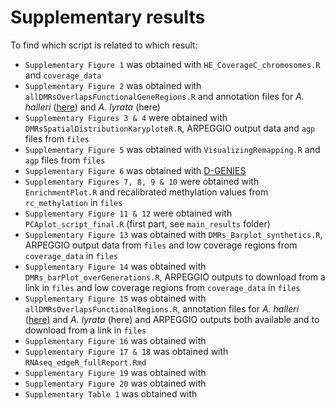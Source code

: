# Supplementary results

To find which script is related to which result:


 - `Supplementary Figure 1` was obtained with `HE_CoverageC_chromosomes.R` and `coverage_data`
 - `Supplementary Figure 2` was obtained with `allDMRsOverlapsFunctionalGeneRegions.R` and annotation files for _A. halleri_ ([here](https://datadryad.org/stash/dataset/doi:10.5061/dryad.gn4hh)) and _A. lyrata_ (here)
 - `Supplementary Figures 3 & 4` were obtained with `DMRsSpatialDistributionKaryploteR.R`, ARPEGGIO output data and `agp` files from `files`
 - `Supplementary Figure 5` was obtained with `VisualizingRemapping.R` and `agp` files from `files`
 - `Supplementary Figure 6` was obtained with [D-GENIES](http://dgenies.toulouse.inra.fr/)
 - `Supplementary Figures 7, 8, 9 & 10` were obtained with `EnrichmentPlot.R` and recalibrated methylation values from `rc_methylation` in `files`
 - `Supplementary Figure 11 & 12` were obtained with `PCAplot_script_final.R` (first part, see `main_results` folder)
 - `Supplementary Figure 13` was obtained with `DMRs_Barplot_synthetics.R`, ARPEGGIO output data from `files` and low coverage regions from `coverage_data` in `files`
 - `Supplementary Figure 14` was obtained with `DMRs_barPlot_overGenerations.R`, ARPEGGIO outputs to download from a link in `files` and low coverage regions from `coverage_data` in `files`
 - `Supplementary Figure 15` was obtained with `allDMRsOverlapsFunctionalRegions.R`, annotation files for _A. halleri_ ([here](https://datadryad.org/stash/dataset/doi:10.5061/dryad.gn4hh)) and _A. lyrata_ (here) and ARPEGGIO outputs both available and to download from a link in `files`
 - `Supplementary Figure 16` was obtained with
 - `Supplementary Figure 17 & 18` was obtained with `RNAseq_edgeR_fullReport.Rmd`
 - `Supplementary Figure 19` was obtained with
 - `Supplementary Figure 20` was obtained with
 - `Supplementary Table 1` was obtained with
